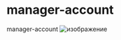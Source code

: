 # manager-account
manager-account
![изображение](![изображение](https://github.com/Basnr/manager-account/assets/87648779/474b5724-eabe-40ec-93fb-6e594943e0aa)
)
